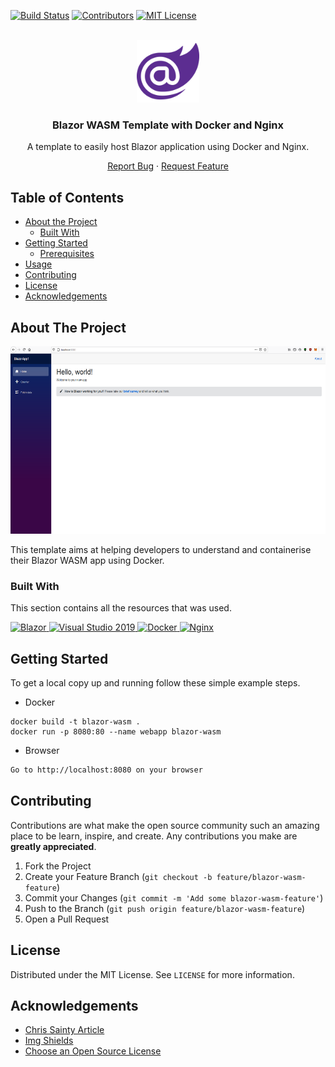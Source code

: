 [![Build Status][build-shield]][build-url]
[![Contributors][contributors-shield]][contributors-url]
[![MIT License][license-shield]][license-url]

<!-- PROJECT LOGO -->
<br />
<div align="center">
    <a href="https://github.com/helloitsm3/blazor-wasm-template">
        <img src="./assets/blazor-logo.png" alt="Logo" width="100" height="100">
    </a>
    <h3>Blazor WASM Template with Docker and Nginx</h3>
</div>

<div align="center">
    <p>A template to easily host Blazor application using Docker and Nginx.</p>
    <a href="https://github.com/helloitsm3/blazor-wasm-template/issues">Report Bug</a>
    ·
    <a href="https://github.com/helloitsm3/blazor-wasm-template/issues">
        Request Feature
    </a>
</div>

<!-- TABLE OF CONTENTS -->

## Table of Contents

- [About the Project](#about-the-project)
  - [Built With](#built-with)
- [Getting Started](#getting-started)
  - [Prerequisites](#prerequisites)
- [Usage](#usage)
- [Contributing](#contributing)
- [License](#license)
- [Acknowledgements](#acknowledgements)

<!-- ABOUT THE PROJECT -->

## About The Project

<img src="./assets/3.png" alt="Logo" width="600" height="300">

This template aims at helping developers to understand and containerise their Blazor WASM app using Docker.

### Built With

This section contains all the resources that was used.

<a href="https://dotnet.microsoft.com/apps/aspnet/web-apps/blazor" target="_blank">
    <img alt="Blazor" src="https://img.shields.io/badge/-Blazor-9b59b6?style=flat-square&logo=webassembly&logoColor=white" />
</a>

<a href="https://visualstudio.microsoft.com/vs/" target="_blank">
    <img alt="Visual Studio 2019" src="https://img.shields.io/badge/-Visual Studio 2019-8e44ad?style=flat-square&logo=visual studio&logoColor=white" />
</a>

<a href="https://www.docker.com/" target="_blank">
    <img alt="Docker" src="https://img.shields.io/badge/-Docker-3498db?style=flat-square&logo=docker&logoColor=white" />
</a>

<a href="https://www.nginx.com/" target="_blank">
    <img alt="Nginx" src="https://img.shields.io/badge/-Nginx-27ae60?style=flat-square&logo=nginx&logoColor=white" />
</a>

<!-- GETTING STARTED -->

## Getting Started

To get a local copy up and running follow these simple example steps.

- Docker

```docker
docker build -t blazor-wasm .
docker run -p 8080:80 --name webapp blazor-wasm
```

- Browser

```sh
Go to http://localhost:8080 on your browser
```

## Contributing

Contributions are what make the open source community such an amazing place to be learn, inspire, and create. Any contributions you make are **greatly appreciated**.

1. Fork the Project
2. Create your Feature Branch (`git checkout -b feature/blazor-wasm-feature`)
3. Commit your Changes (`git commit -m 'Add some blazor-wasm-feature'`)
4. Push to the Branch (`git push origin feature/blazor-wasm-feature`)
5. Open a Pull Request

<!-- LICENSE -->

## License

Distributed under the MIT License. See `LICENSE` for more information.

<!-- ACKNOWLEDGEMENTS -->

## Acknowledgements

- [Chris Sainty Article](https://chrissainty.com/containerising-blazor-applications-with-docker-containerising-a-blazor-webassembly-app/)
- [Img Shields](https://shields.io)
- [Choose an Open Source License](https://choosealicense.com)

[build-shield]: https://img.shields.io/badge/build-passing-brightgreen.svg?style=flat-square
[build-url]: #
[contributors-shield]: https://img.shields.io/badge/contributors-1-orange.svg?style=flat-square
[contributors-url]: https://github.com/helloitsm3/blazor-wasm-template/graphs/contributors
[license-shield]: https://img.shields.io/badge/license-MIT-blue.svg?style=flat-square
[license-url]: https://choosealicense.com/licenses/mit
